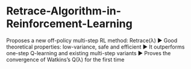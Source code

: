 # Retrace-Algorithm-in-Reinforcement-Learning

Proposes a new off-policy multi-step RL method:
Retrace(λ)
▶ Good theoretical properties: low-variance, safe and
efficient
▶ It outperforms one-step Q-learning and existing
multi-step variants
▶ Proves the convergence of Watkins’s Q(λ) for the first
time
